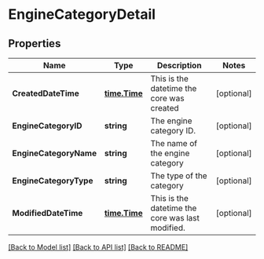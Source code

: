 # EngineCategoryDetail

## Properties

Name | Type | Description | Notes
------------ | ------------- | ------------- | -------------
**CreatedDateTime** | [**time.Time**](time.Time.md) | This is the datetime the core was created | [optional] 
**EngineCategoryID** | **string** | The engine category ID. | [optional] 
**EngineCategoryName** | **string** | The name of the engine category | [optional] 
**EngineCategoryType** | **string** | The type of the category | [optional] 
**ModifiedDateTime** | [**time.Time**](time.Time.md) | This is the datetime the core was last modified. | [optional] 

[[Back to Model list]](../README.md#documentation-for-models) [[Back to API list]](../README.md#documentation-for-api-endpoints) [[Back to README]](../README.md)


